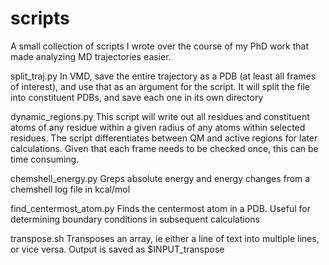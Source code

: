 # scripts

A small collection of scripts I wrote over the course of my PhD work that made analyzing MD trajectories easier. 

split_traj.py
In VMD, save the entire trajectory as a PDB (at least all frames of interest), and use that as an argument for the script. It will split the file into constituent PDBs, and save each one in its own directory


dynamic_regions.py
This script will write out all residues and constituent atoms of any residue within a given radius of any atoms within selected residues. The script differentiates between QM and active regions for later 
calculations. Given that each frame needs to be checked once, this can be time consuming.


chemshell_energy.py
Greps absolute energy and energy changes from a chemshell log file in kcal/mol


find_centermost_atom.py
Finds the centermost atom in a PDB. Useful for determining boundary conditions in subsequent calculations


transpose.sh
Transposes an array, ie either a line of text into multiple lines, or vice versa. Output is saved as $INPUT_transpose
